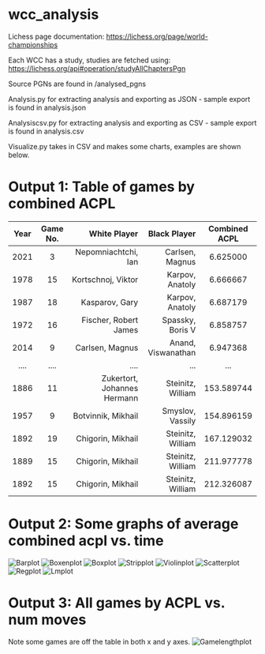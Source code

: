 # wcc_analysis

Lichess page documentation: https://lichess.org/page/world-championships

Each WCC has a study, studies are fetched using: https://lichess.org/api#operation/studyAllChaptersPgn

Source PGNs are found in /analysed_pgns

Analysis.py for extracting analysis and exporting as JSON - sample export is found in analysis.json

Analysiscsv.py for extracting analysis and exporting as CSV - sample export is found in analysis.csv

Visualize.py takes in CSV and makes some charts, examples are shown below.

# Output 1: Table of games by combined ACPL

|Year|Game No.|         White Player          |      Black Player    |Combined ACPL|
|:--:|:------:|------------------------------:|---------------------:|:-----------:|
|2021|    3   |          Nepomniachtchi, Ian  |     Carlsen, Magnus  |     6.625000|
|1978|   15   |           Kortschnoj, Viktor  |     Karpov, Anatoly  |     6.666667|
|1987|   18   |               Kasparov, Gary  |     Karpov, Anatoly  |     6.687179|
|1972|   16   |        Fischer, Robert James  |    Spassky, Boris V  |     6.858757|
|2014|    9   |              Carlsen, Magnus  |  Anand, Viswanathan  |     6.947368|
|....|  ....  |              ....             |          ...         |        ...  |
|1886|   11   |  Zukertort, Johannes Hermann  |   Steinitz, William  |   153.589744|
|1957|    9   |           Botvinnik, Mikhail  |    Smyslov, Vassily  |   154.896159|
|1892|   19   |            Chigorin, Mikhail  |   Steinitz, William  |   167.129032|
|1889|   15   |            Chigorin, Mikhail  |   Steinitz, William  |   211.977778|
|1892|   15   |            Chigorin, Mikhail  |   Steinitz, William  |   212.326087|



# Output 2: Some graphs of average combined acpl vs. time
![Barplot](https://github.com/Sebastien32/wcc_analysis/blob/master/barplot.png)
![Boxenplot](https://github.com/Sebastien32/wcc_analysis/blob/master/boxenplot.png)
![Boxplot](https://github.com/Sebastien32/wcc_analysis/blob/master/boxplot.png)
![Stripplot](https://github.com/Sebastien32/wcc_analysis/blob/master/stripplot.png)
![Violinplot](https://github.com/Sebastien32/wcc_analysis/blob/master/violinplot.png)
![Scatterplot](https://github.com/Sebastien32/wcc_analysis/blob/master/scatterplot.png)
![Regplot](https://github.com/Sebastien32/wcc_analysis/blob/master/regplot.png)
![Lmplot](https://github.com/Sebastien32/wcc_analysis/blob/master/lmplot.png)


# Output 3: All games by ACPL vs. num moves
Note some games are off the table in both x and y axes.
![Gamelengthplot](https://github.com/Sebastien32/wcc_analysis/blob/master/gamelengthscatterplot.png)
